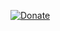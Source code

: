 [![Donate](https://img.shields.io/badge/-%E2%99%A5%20Donate-%23ff69b4)](https://hmlendea.go.ro/fund.html)